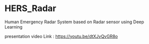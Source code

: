 # HERS_Radar
Human Emergency Radar System based on Radar sensor using Deep Learning


presentation video Link : https://youtu.be/dtXJvQvGR8o
